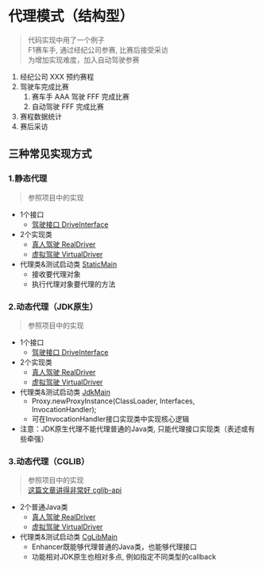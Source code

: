 # 代理模式（结构型）
> 代码实现中用了一个例子<br>
F1赛车手, 通过经纪公司参赛, 比赛后接受采访<br>
为增加实现难度，加入自动驾驶参赛<br>
1. 经纪公司 XXX 预约赛程
2. 驾驶车完成比赛
   1. 赛车手 AAA 驾驶 FFF 完成比赛
   2. 自动驾驶 FFF 完成比赛
3. 赛程数据统计
4. 赛后采访

## 三种常见实现方式
### 1.静态代理
> 参照项目中的实现
- 1个接口
  - [驾驶接口 DriveInterface](common/Drive.java)
- 2个实现类
  - [真人驾驶 RealDriver](common/RealDriver.java)
  - [虚拟驾驶 VirtualDriver](common/VirtualDriver.java)
- 代理类&测试启动类 [StaticMain](main/StaticMain.java)
  - 接收要代理对象
  - 执行代理对象要代理的方法

### 2.动态代理（JDK原生）
> 参照项目中的实现
- 1个接口
  - [驾驶接口 DriveInterface](common/Drive.java)
- 2个实现类
  - [真人驾驶 RealDriver](common/RealDriver.java)
  - [虚拟驾驶 VirtualDriver](common/VirtualDriver.java)
- 代理类&测试启动类 [JdkMain](main/JdkMain.java)
  - Proxy.newProxyInstance(ClassLoader, Interfaces, InvocationHandler);
  - 可在InvocationHandler接口实现类中实现核心逻辑
- 注意：JDK原生代理不能代理普通的Java类, 只能代理接口实现类（表述或有些牵强）
  
### 3.动态代理（CGLIB）
> 参照项目中的实现<br>
> [这篇文章讲得非常好 cglib-api](https://zjcscut.github.io/2018/12/16/cglib-api)
- 2个普通Java类
  - [真人驾驶 RealDriver](common/RealDriver.java)
  - [虚拟驾驶 VirtualDriver](common/VirtualDriver.java)
- 代理类&测试启动类 [CgLibMain](main/CgLibMain.java)
  - Enhancer既能够代理普通的Java类，也能够代理接口
  - 功能相对JDK原生也相对多点, 例如指定不同类型的callback